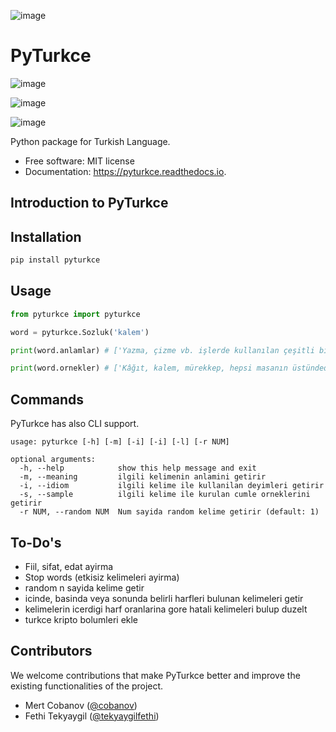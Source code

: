 ![image](https://github.com/cobanov/pyturkce/blob/master/assets/pyturkce-logo.png?raw=true)

# PyTurkce

![image](https://img.shields.io/pypi/v/pyturkce.svg%0A%20%20%20%20%20:target:%20https://pypi.python.org/pypi/pyturkce)

![image](https://img.shields.io/travis/cobanov/pyturkce.svg%0A%20%20%20%20%20:target:%20https://travis-ci.com/cobanov/pyturkce)

![image](https://readthedocs.org/projects/pyturkce/badge/?version=latest%0A%20%20%20%20%20:target:%20https://pyturkce.readthedocs.io/en/latest/?version=latest%0A%20%20%20%20%20:alt:%20Documentation%20Status)

Python package for Turkish Language.

- Free software: MIT license
- Documentation: <https://pyturkce.readthedocs.io>.

## Introduction to PyTurkce

## Installation

```bash
pip install pyturkce
```

## Usage

```python
from pyturkce import pyturkce

word = pyturkce.Sozluk('kalem')

print(word.anlamlar) # ['Yazma, çizme vb. işlerde kullanılan çeşitli biçimlerde araç', 'Resmî kuruluşlarda yazı işlerinin görüldüğü yer', 'Yontma işlerinde kullanılan ucu sivri veya keskin araç', 'Çeşit, tür', 'Bazı deyimlerde yazı', 'Yazar']

print(word.ornekler) # ['Kâğıt, kalem, mürekkep, hepsi masanın üstündedir.', 'Kalemindeki odacıya aylığını kırdırırmış.', 'Taşçı kalemi.', 'Oymacı kalemi.', 'Üç kalem erzak.', 'Beş kalem ilaç.', 'Kaleme almak.', 'Peyami Safa, edebiyatımızın usta kalemlerindendir.']

```

## Commands

PyTurkce has also CLI support.

```
usage: pyturkce [-h] [-m] [-i] [-i] [-l] [-r NUM]

optional arguments:
  -h, --help            show this help message and exit
  -m, --meaning         ilgili kelimenin anlamini getirir
  -i, --idiom           ilgili kelime ile kullanilan deyimleri getirir
  -s, --sample          ilgili kelime ile kurulan cumle orneklerini getirir
  -r NUM, --random NUM  Num sayida random kelime getirir (default: 1)

```

## To-Do's

- Fiil, sifat, edat ayirma
- Stop words (etkisiz kelimeleri ayirma)
- random n sayida kelime getir
- icinde, basinda veya sonunda belirli harfleri bulunan kelimeleri getir
- kelimelerin icerdigi harf oranlarina gore hatali kelimeleri bulup duzelt
- turkce kripto bolumleri ekle

## Contributors

We welcome contributions that make PyTurkce better and improve the
existing functionalities of the project.

- Mert Cobanov ([\@cobanov](http://twitter.com/mertcobanov))
- Fethi Tekyaygil ([\@tekyaygilfethi](http://twitter.com/fethidev))
